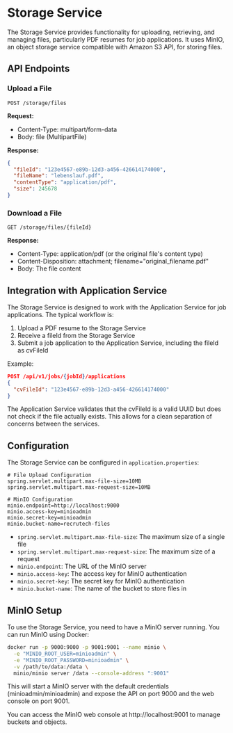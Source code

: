 # Storage Service

The Storage Service provides functionality for uploading, retrieving, and managing files, particularly PDF resumes for job applications. It uses MinIO, an object storage service compatible with Amazon S3 API, for storing files.

## API Endpoints

### Upload a File

```
POST /storage/files
```

**Request:**
- Content-Type: multipart/form-data
- Body: file (MultipartFile)

**Response:**
```json
{
  "fileId": "123e4567-e89b-12d3-a456-426614174000",
  "fileName": "lebenslauf.pdf",
  "contentType": "application/pdf",
  "size": 245678
}
```

### Download a File

```
GET /storage/files/{fileId}
```

**Response:**
- Content-Type: application/pdf (or the original file's content type)
- Content-Disposition: attachment; filename="original_filename.pdf"
- Body: The file content

## Integration with Application Service

The Storage Service is designed to work with the Application Service for job applications. The typical workflow is:

1. Upload a PDF resume to the Storage Service
2. Receive a fileId from the Storage Service
3. Submit a job application to the Application Service, including the fileId as cvFileId

Example:

```json
POST /api/v1/jobs/{jobId}/applications
{
  "cvFileId": "123e4567-e89b-12d3-a456-426614174000"
}
```

The Application Service validates that the cvFileId is a valid UUID but does not check if the file actually exists. This allows for a clean separation of concerns between the services.

## Configuration

The Storage Service can be configured in `application.properties`:

```properties
# File Upload Configuration
spring.servlet.multipart.max-file-size=10MB
spring.servlet.multipart.max-request-size=10MB

# MinIO Configuration
minio.endpoint=http://localhost:9000
minio.access-key=minioadmin
minio.secret-key=minioadmin
minio.bucket-name=recrutech-files
```

- `spring.servlet.multipart.max-file-size`: The maximum size of a single file
- `spring.servlet.multipart.max-request-size`: The maximum size of a request
- `minio.endpoint`: The URL of the MinIO server
- `minio.access-key`: The access key for MinIO authentication
- `minio.secret-key`: The secret key for MinIO authentication
- `minio.bucket-name`: The name of the bucket to store files in

## MinIO Setup

To use the Storage Service, you need to have a MinIO server running. You can run MinIO using Docker:

```bash
docker run -p 9000:9000 -p 9001:9001 --name minio \
  -e "MINIO_ROOT_USER=minioadmin" \
  -e "MINIO_ROOT_PASSWORD=minioadmin" \
  -v /path/to/data:/data \
  minio/minio server /data --console-address ":9001"
```

This will start a MinIO server with the default credentials (minioadmin/minioadmin) and expose the API on port 9000 and the web console on port 9001.

You can access the MinIO web console at http://localhost:9001 to manage buckets and objects.
